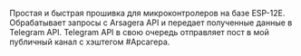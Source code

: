 Простая и быстрая прошивка для микроконтролеров на базе ESP-12E.
Обрабатывает запросы с Arsagera API и передает полученные данные в Telegram API.
Telegram API в свою очередь отправляет пост в мой публичный канал с хэштегом #Арсагера.
